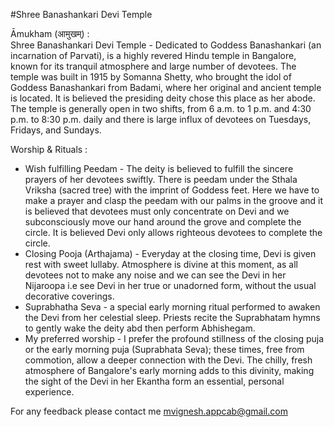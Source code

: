 #Shree Banashankari Devi Temple

Āmukham (आमुखम्) :  
Shree Banashankari Devi Temple  - Dedicated to Goddess Banashankari (an incarnation of Parvati), is a highly revered Hindu temple in Bangalore, known for its tranquil atmosphere and large number of devotees.
The temple was built in 1915 by Somanna Shetty, who brought the idol of Goddess Banashankari from Badami, where her original and ancient temple is located. It is believed the presiding deity chose this place 
as her abode. The temple is generally open in two shifts, from 6 a.m. to 1 p.m. and 4:30 p.m. to 8:30 p.m. daily and there is large influx of devotees on Tuesdays, Fridays, and Sundays.

Worship & Rituals :
+ Wish fulfilling Peedam - The deity is believed to fulfill the sincere prayers of her devotees swiftly. There is peedam under the Sthala Vriksha (sacred tree) with the imprint of Goddess feet. Here we have to make a prayer and
  clasp the peedam with our palms in the groove and it is believed that devotees must only concentrate on Devi and we subconsciously move our hand around the grove and complete the circle. It is believed Devi only allows righteous devotees to complete the circle.
+ Closing Pooja (Arthajama) - Everyday at the closing time, Devi is given rest with sweet lullaby. Atmosphere is divine at this moment, as all devotees not to make any noise and we can see the Devi in her Nijaroopa i.e
 see Devi in her true or unadorned form, without the usual decorative coverings.
+ Suprabhatha Seva - a special early morning ritual performed to awaken the Devi from her celestial sleep. Priests recite the Suprabhatam hymns to gently wake the deity abd then perform Abhishegam. 
+ My preferred worship - I prefer the profound stillness of the closing puja or the early morning puja (Suprabhata Seva); these times, free from commotion, allow a deeper connection with the Devi.
  The chilly, fresh atmosphere of Bangalore's early morning adds to this divinity, making the sight of the Devi in her Ekantha form an essential, personal experience.

For any feedback please contact me mvignesh.appcab@gmail.com
